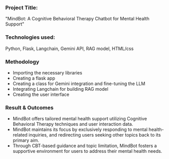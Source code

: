 ### Project Title:
"MindBot: A Cognitive Behavioral Therapy Chatbot for Mental Health Support"

### Technologies used:
Python, Flask, Langchain, Gemini API, RAG model, HTML/css

### Methodology
- Importing the necessary libraries
- Creating a flask app
- Creating a class for Gemini integration and fine-tuning the LLM 
- Integrating Langchain for building RAG model
- Creating the user interface

### Result & Outcomes
- MindBot offers tailored mental health support utilizing Cognitive Behavioral Therapy techniques and user interaction data.
- MindBot maintains its focus by exclusively responding to mental health- related inquiries, and redirecting users seeking other topics back to its primary aim.
- Through CBT-based guidance and topic limitation, MindBot fosters a supportive environment for users to address their mental health needs.
